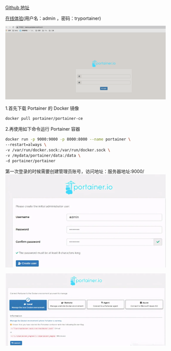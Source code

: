 [Github 地址](https://github.com/portainer/portainer)

[在线体验](http://demo.portainer.io/)(用户名：admin ，密码：tryportainer)

![image-20211011180819085](https://raw.githubusercontent.com/Lgccrush/uppic/master/uPic/2021/10/11/18:08:19_image-20211011180819085.png)

1.首先下载 Portainer 的 Docker 镜像

```sh
docker pull portainer/portainer-ce
```

2.再使用如下命令运行 Portainer 容器

```sh
docker run -p 9000:9000 -p 8000:8000 --name portainer \
--restart=always \
-v /var/run/docker.sock:/var/run/docker.sock \
-v /mydata/portainer/data:/data \
-d portainer/portainer
```

第一次登录的时候需要创建管理员账号，访问地址：服务器地址:9000/![image-20211011180956986](https://raw.githubusercontent.com/Lgccrush/uppic/master/uPic/2021/10/11/18:09:57_image-20211011180956986.png)

![image-20211011181008882](https://raw.githubusercontent.com/Lgccrush/uppic/master/uPic/2021/10/11/18:10:08_image-20211011181008882.png)